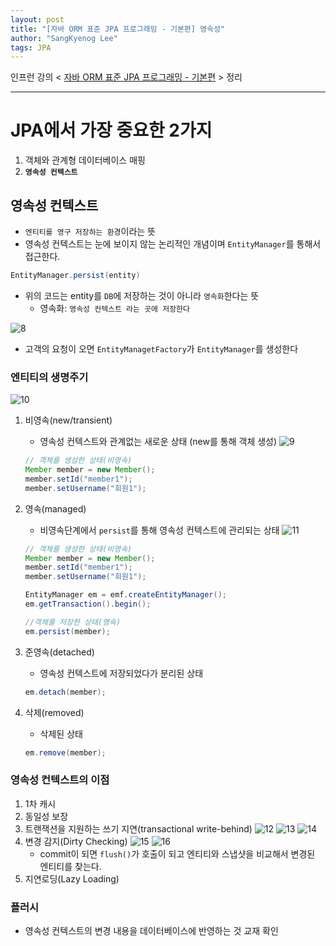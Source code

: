 ```yaml
---
layout: post
title: "[자바 ORM 표준 JPA 프로그래밍 - 기본편] 영속성"
author: "SangKyenog Lee"
tags: JPA
---
```


인프런 강의 < [자바 ORM 표준 JPA 프로그래밍 - 기본편](https://www.inflearn.com/course/ORM-JPA-Basic/dashboard) > 정리

---

# JPA에서 가장 중요한 2가지
1. 객체와 관계형 데이터베이스 매핑
2. **`영속성 컨텍스트`**

## 영속성 컨텍스트
- `엔티티를 영구 저장하는 환경`이라는 뜻
- 영속성 컨텍스트는 눈에 보이지 않는 논리적인 개념이며 `EntityManager`를 통해서 접근한다.

```java
EntityManager.persist(entity)
```
- 위의 코드는 entity를 `DB`에 저장하는 것이 아니라 `영속화`한다는 뜻
    - 영속화: `영속성 컨텍스트 라는 곳에 저장한다`

![8](/assets/jpaimage/jpa08.png)

- 고객의 요청이 오면 `EntityManagetFactory`가 `EntityManager`를 생성한다

### 엔티티의 생명주기

![10](/assets/jpaimage/jpa10.png)

1. 비영속(new/transient)
    - 영속성 컨텍스트와 관계없는 새로운 상태 (new를 통해 객체 생성)
    ![9](/assets/jpaimage/jpa09.png)
    ```java
    // 객체를 생성한 상태(비영속)
    Member member = new Member();
    member.setId("member1");
    member.setUsername("회원1");
    ```

2. 영속(managed)
    - 비영속단계에서 `persist`를 통해 영속성 컨텍스트에 관리되는 상태
    ![11](/assets/jpaimage/jpa11.png)
    ```java
    // 객체를 생성한 상태(비영속)
    Member member = new Member();
    member.setId("member1");
    member.setUsername("회원1");

    EntityManager em = emf.createEntityManager();
    em.getTransaction().begin();

    //객체를 저장한 상태(영속)
    em.persist(member);
    ```



3. 준영속(detached)
    - 영속성 컨텍스트에 저장되었다가 분리된 상태
    ```java
    em.detach(member);
    ```

4. 삭제(removed)
    - 삭제된 상태
    ```java
    em.remove(member);
    ```

### 영속성 컨텍스트의 이점
1. 1차 캐시
2. 동일성 보장
3. 트랜잭션을 지원하는 쓰기 지연(transactional write-behind)
    ![12](/assets/jpaimage/jpa12.png)
    ![13](/assets/jpaimage/jpa13.png)
    ![14](/assets/jpaimage/jpa14.png)
4. 변경 감지(Dirty Checking)
    ![15](/assets/jpaimage/jpa15.png)
    ![16](/assets/jpaimage/jpa16.png)
    - commit이 되면 `flush()`가 호출이 되고 엔티티와 스냅샷을 비교해서 변경된 엔티티를 찾는다.
5. 지연로딩(Lazy Loading)


### 플러시
- 영속성 컨텍스트의 변경 내용을 데이터베이스에 반영하는 것
교재 확인
